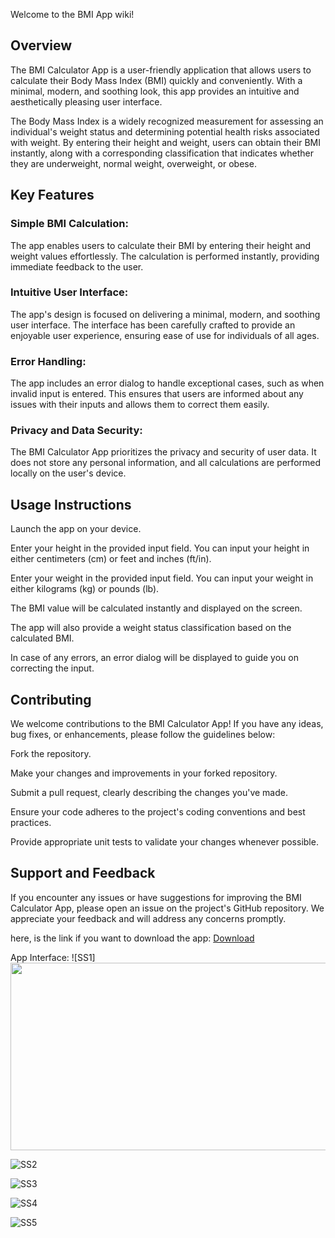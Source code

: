 Welcome to the BMI App wiki!

## Overview
The BMI Calculator App is a user-friendly application that allows users to calculate their Body Mass Index (BMI) quickly and conveniently. With a minimal, modern, and soothing look, this app provides an intuitive and aesthetically pleasing user interface.

The Body Mass Index is a widely recognized measurement for assessing an individual's weight status and determining potential health risks associated with weight. By entering their height and weight, users can obtain their BMI instantly, along with a corresponding classification that indicates whether they are underweight, normal weight, overweight, or obese.

## Key Features
### Simple BMI Calculation: 
The app enables users to calculate their BMI by entering their height and weight values effortlessly. The calculation is performed instantly, providing immediate feedback to the user.

### Intuitive User Interface: 
The app's design is focused on delivering a minimal, modern, and soothing user interface. The interface has been carefully crafted to provide an enjoyable user experience, ensuring ease of use for individuals of all ages.

### Error Handling: 
The app includes an error dialog to handle exceptional cases, such as when invalid input is entered. This ensures that users are informed about any issues with their inputs and allows them to correct them easily.

### Privacy and Data Security: 
The BMI Calculator App prioritizes the privacy and security of user data. It does not store any personal information, and all calculations are performed locally on the user's device.

## Usage Instructions
Launch the app on your device.

Enter your height in the provided input field. You can input your height in either centimeters (cm) or feet and inches (ft/in).

Enter your weight in the provided input field. You can input your weight in either kilograms (kg) or pounds (lb).

The BMI value will be calculated instantly and displayed on the screen.

The app will also provide a weight status classification based on the calculated BMI.

In case of any errors, an error dialog will be displayed to guide you on correcting the input.

## Contributing
We welcome contributions to the BMI Calculator App! If you have any ideas, bug fixes, or enhancements, please follow the guidelines below:

Fork the repository.

Make your changes and improvements in your forked repository.

Submit a pull request, clearly describing the changes you've made.

Ensure your code adheres to the project's coding conventions and best practices.

Provide appropriate unit tests to validate your changes whenever possible.

## Support and Feedback
If you encounter any issues or have suggestions for improving the BMI Calculator App, please open an issue on the project's GitHub repository. We appreciate your feedback and will address any concerns promptly.


here, is the link if you want to download the app: [Download](https://drive.google.com/file/d/189PYQpAOQgMR5wj_v7c9dxsctFfB5K3q/view?usp=sharing)


App Interface:
![SS1] <img src = "https://github.com/asmit-gupta/bmi_app/assets/76779874/9672188b-bf4f-479a-95f5-14cb6d3457c0" width ="600" height="300" >

![SS2](https://github.com/asmit-gupta/bmi_app/assets/76779874/08d68f73-79a0-4c93-b950-3e723b4991ce)

![SS3](https://github.com/asmit-gupta/bmi_app/assets/76779874/a966ecaa-a108-430b-9d44-5281f45e75ec)

![SS4](https://github.com/asmit-gupta/bmi_app/assets/76779874/80b61d77-1d82-4046-8d37-54414bdf70ea)

![SS5](https://github.com/asmit-gupta/bmi_app/assets/76779874/9bdde624-c81b-40b0-b422-71a0d8f7013f)

